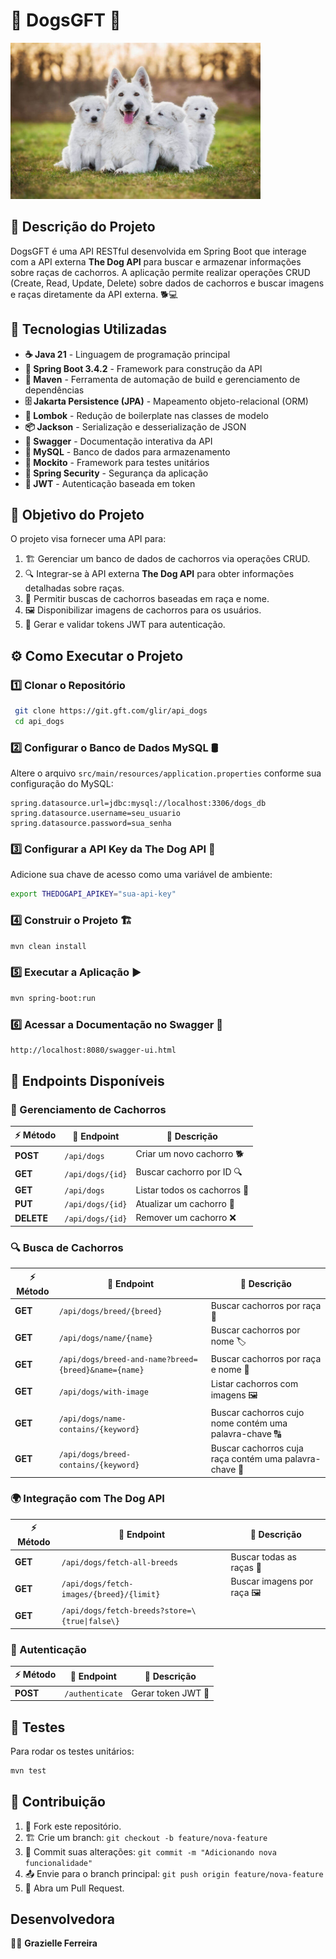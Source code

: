 # 🐶 DogsGFT 🐾

<img src="img.png" alt="DogsGFT" width="400" height="250">

## 📌 Descrição do Projeto

DogsGFT é uma API RESTful desenvolvida em Spring Boot que interage com a API externa **The Dog API** para buscar e armazenar informações sobre raças de cachorros. A aplicação permite realizar operações CRUD (Create, Read, Update, Delete) sobre dados de cachorros e buscar imagens e raças diretamente da API externa. 🐕💻

## 🚀 Tecnologias Utilizadas

- **☕ Java 21** - Linguagem de programação principal
- **🌱 Spring Boot 3.4.2** - Framework para construção da API
- **🔨 Maven** - Ferramenta de automação de build e gerenciamento de dependências
- **🗄️ Jakarta Persistence (JPA)** - Mapeamento objeto-relacional (ORM)
- **📌 Lombok** - Redução de boilerplate nas classes de modelo
- **📦 Jackson** - Serialização e desserialização de JSON
- **📜 Swagger** - Documentação interativa da API
- **🐬 MySQL** - Banco de dados para armazenamento
- **🧪 Mockito** - Framework para testes unitários
- **🔐 Spring Security** - Segurança da aplicação
- **🔑 JWT** - Autenticação baseada em token

## 🎯 Objetivo do Projeto

O projeto visa fornecer uma API para:
1. 🏗️ Gerenciar um banco de dados de cachorros via operações CRUD.
2. 🔍 Integrar-se à API externa **The Dog API** para obter informações detalhadas sobre raças.
3. 🎯 Permitir buscas de cachorros baseadas em raça e nome.
4. 🖼️ Disponibilizar imagens de cachorros para os usuários.
5. 🔐 Gerar e validar tokens JWT para autenticação.

## ⚙️ Como Executar o Projeto

### 1️⃣ Clonar o Repositório
```sh
 git clone https://git.gft.com/glir/api_dogs
 cd api_dogs
```

### 2️⃣ Configurar o Banco de Dados MySQL 🛢️
Altere o arquivo `src/main/resources/application.properties` conforme sua configuração do MySQL:
```properties
spring.datasource.url=jdbc:mysql://localhost:3306/dogs_db
spring.datasource.username=seu_usuario
spring.datasource.password=sua_senha
```

### 3️⃣ Configurar a API Key da **The Dog API** 🔑
Adicione sua chave de acesso como uma variável de ambiente:
```sh
export THEDOGAPI_APIKEY="sua-api-key"
```

### 4️⃣ Construir o Projeto 🏗️
```sh
mvn clean install
```

### 5️⃣ Executar a Aplicação ▶️
```sh
mvn spring-boot:run
```

### 6️⃣ Acessar a Documentação no Swagger 📖
```sh
http://localhost:8080/swagger-ui.html
```

## 📡 Endpoints Disponíveis

### 🐾 Gerenciamento de Cachorros

| ⚡ Método | 🔗 Endpoint | 📝 Descrição |
|---------|----------|-------------|
| **POST** | `/api/dogs` | Criar um novo cachorro 🐕|
| **GET** | `/api/dogs/{id}` | Buscar cachorro por ID 🔍|
| **GET** | `/api/dogs` | Listar todos os cachorros 📜|
| **PUT** | `/api/dogs/{id}` | Atualizar um cachorro 🔄|
| **DELETE** | `/api/dogs/{id}` | Remover um cachorro ❌|

### 🔍 Busca de Cachorros

| ⚡ Método | 🔗 Endpoint | 📝 Descrição |
|---------|----------|-------------|
| **GET** | `/api/dogs/breed/{breed}` | Buscar cachorros por raça 🐩|
| **GET** | `/api/dogs/name/{name}` | Buscar cachorros por nome 🏷️|
| **GET** | `/api/dogs/breed-and-name?breed={breed}&name={name}` | Buscar cachorros por raça e nome 🧐|
| **GET** | `/api/dogs/with-image` | Listar cachorros com imagens 🖼️|
| **GET** | `/api/dogs/name-contains/{keyword}` | Buscar cachorros cujo nome contém uma palavra-chave 🔠|
| **GET** | `/api/dogs/breed-contains/{keyword}` | Buscar cachorros cuja raça contém uma palavra-chave 🔡|

### 🌍 Integração com The Dog API

| ⚡ Método | 🔗 Endpoint | 📝 Descrição |
|---------|----------|-------------|
| **GET** | `/api/dogs/fetch-all-breeds` | Buscar todas as raças 🐶|
| **GET** | `/api/dogs/fetch-images/{breed}/{limit}` | Buscar imagens por raça 🖼️|
| **GET** | `/api/dogs/fetch-breeds?store=\{true\|false\}` | | Buscar raças e opcionalmente armazenar no banco 🗄️|


### 🔐 Autenticação

| ⚡ Método | 🔗 Endpoint                                    | 📝 Descrição |
|----------|------------------------------------------------|-------------|
| **POST** | `/authenticate`                                | Gerar token JWT 🔑|



## 🧪 Testes

Para rodar os testes unitários:
```sh
mvn test
```

## 🤝 Contribuição

1. 🍴 Fork este repositório.
2. 🏗️ Crie um branch: `git checkout -b feature/nova-feature`
3. 📝 Commit suas alterações: `git commit -m "Adicionando nova funcionalidade"`
4. 📤 Envie para o branch principal: `git push origin feature/nova-feature`
5. 🔀 Abra um Pull Request.

## Desenvolvedora

👩‍💻 **Grazielle Ferreira**

